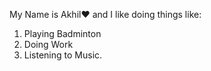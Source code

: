 My Name is Akhil:heart: and I like doing things like:

1. Playing Badminton
2. Doing Work
3. Listening to Music.
